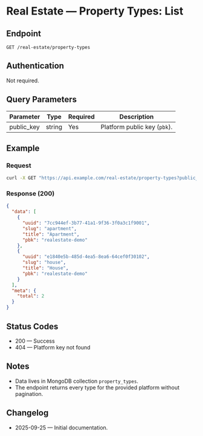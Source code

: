 # Real Estate — Property Types: List

## Endpoint

```
GET /real-estate/property-types
```

## Authentication

Not required.

## Query Parameters

| Parameter  | Type   | Required | Description |
| ---------- | ------ | -------- | ----------- |
| public_key | string | Yes      | Platform public key (`pbk`). |

## Example

### Request

```bash
curl -X GET "https://api.example.com/real-estate/property-types?public_key=realestate-demo"
```

### Response (200)

```json
{
  "data": [
    {
      "uuid": "7cc944ef-3b77-41a1-9f36-3f0a3c1f9001",
      "slug": "apartment",
      "title": "Apartment",
      "pbk": "realestate-demo"
    },
    {
      "uuid": "e1840e5b-485d-4ea5-8ea6-64cef0f30102",
      "slug": "house",
      "title": "House",
      "pbk": "realestate-demo"
    }
  ],
  "meta": {
    "total": 2
  }
}
```

## Status Codes

- 200 — Success
- 404 — Platform key not found

## Notes

- Data lives in MongoDB collection `property_types`.
- The endpoint returns every type for the provided platform without pagination.

## Changelog

- 2025-09-25 — Initial documentation.
